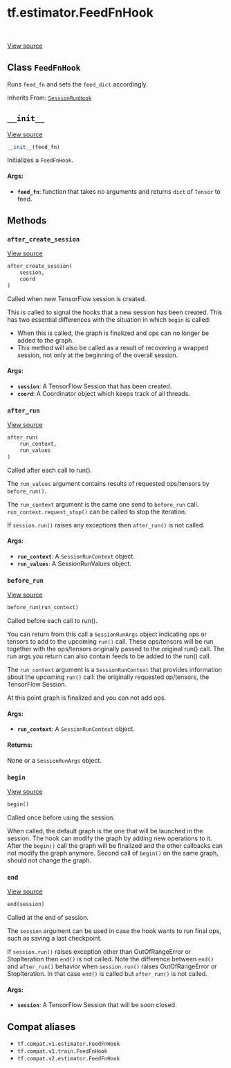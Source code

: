 <div itemscope itemtype="http://developers.google.com/ReferenceObject">
<meta itemprop="name" content="tf.estimator.FeedFnHook" />
<meta itemprop="path" content="Stable" />
<meta itemprop="property" content="__init__"/>
<meta itemprop="property" content="after_create_session"/>
<meta itemprop="property" content="after_run"/>
<meta itemprop="property" content="before_run"/>
<meta itemprop="property" content="begin"/>
<meta itemprop="property" content="end"/>
</div>

# tf.estimator.FeedFnHook

<!-- Insert buttons and diff -->

<table class="tfo-notebook-buttons tfo-api" align="left">
</table>

<a target="_blank" href="/code/stable/tensorflow/python/training/basic_session_run_hooks.py">View source</a>



## Class `FeedFnHook`

Runs `feed_fn` and sets the `feed_dict` accordingly.

Inherits From: [`SessionRunHook`](../../tf/estimator/SessionRunHook.md)

<!-- Placeholder for "Used in" -->


<h2 id="__init__"><code>__init__</code></h2>

<a target="_blank" href="/code/stable/tensorflow/python/training/basic_session_run_hooks.py">View source</a>

``` python
__init__(feed_fn)
```

Initializes a `FeedFnHook`.


#### Args:


* <b>`feed_fn`</b>: function that takes no arguments and returns `dict` of `Tensor`
  to feed.



## Methods

<h3 id="after_create_session"><code>after_create_session</code></h3>

<a target="_blank" href="/code/stable/tensorflow/python/training/session_run_hook.py">View source</a>

``` python
after_create_session(
    session,
    coord
)
```

Called when new TensorFlow session is created.

This is called to signal the hooks that a new session has been created. This
has two essential differences with the situation in which `begin` is called:

* When this is called, the graph is finalized and ops can no longer be added
    to the graph.
* This method will also be called as a result of recovering a wrapped
    session, not only at the beginning of the overall session.

#### Args:


* <b>`session`</b>: A TensorFlow Session that has been created.
* <b>`coord`</b>: A Coordinator object which keeps track of all threads.

<h3 id="after_run"><code>after_run</code></h3>

<a target="_blank" href="/code/stable/tensorflow/python/training/session_run_hook.py">View source</a>

``` python
after_run(
    run_context,
    run_values
)
```

Called after each call to run().

The `run_values` argument contains results of requested ops/tensors by
`before_run()`.

The `run_context` argument is the same one send to `before_run` call.
`run_context.request_stop()` can be called to stop the iteration.

If `session.run()` raises any exceptions then `after_run()` is not called.

#### Args:


* <b>`run_context`</b>: A `SessionRunContext` object.
* <b>`run_values`</b>: A SessionRunValues object.

<h3 id="before_run"><code>before_run</code></h3>

<a target="_blank" href="/code/stable/tensorflow/python/training/basic_session_run_hooks.py">View source</a>

``` python
before_run(run_context)
```

Called before each call to run().

You can return from this call a `SessionRunArgs` object indicating ops or
tensors to add to the upcoming `run()` call.  These ops/tensors will be run
together with the ops/tensors originally passed to the original run() call.
The run args you return can also contain feeds to be added to the run()
call.

The `run_context` argument is a `SessionRunContext` that provides
information about the upcoming `run()` call: the originally requested
op/tensors, the TensorFlow Session.

At this point graph is finalized and you can not add ops.

#### Args:


* <b>`run_context`</b>: A `SessionRunContext` object.


#### Returns:

None or a `SessionRunArgs` object.


<h3 id="begin"><code>begin</code></h3>

<a target="_blank" href="/code/stable/tensorflow/python/training/session_run_hook.py">View source</a>

``` python
begin()
```

Called once before using the session.

When called, the default graph is the one that will be launched in the
session.  The hook can modify the graph by adding new operations to it.
After the `begin()` call the graph will be finalized and the other callbacks
can not modify the graph anymore. Second call of `begin()` on the same
graph, should not change the graph.

<h3 id="end"><code>end</code></h3>

<a target="_blank" href="/code/stable/tensorflow/python/training/session_run_hook.py">View source</a>

``` python
end(session)
```

Called at the end of session.

The `session` argument can be used in case the hook wants to run final ops,
such as saving a last checkpoint.

If `session.run()` raises exception other than OutOfRangeError or
StopIteration then `end()` is not called.
Note the difference between `end()` and `after_run()` behavior when
`session.run()` raises OutOfRangeError or StopIteration. In that case
`end()` is called but `after_run()` is not called.

#### Args:


* <b>`session`</b>: A TensorFlow Session that will be soon closed.





## Compat aliases

* `tf.compat.v1.estimator.FeedFnHook`
* `tf.compat.v1.train.FeedFnHook`
* `tf.compat.v2.estimator.FeedFnHook`

